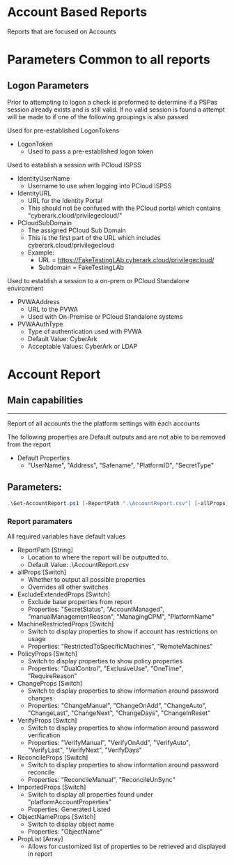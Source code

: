 # Account Based Reports
Reports that are focused on Accounts

# Parameters Common to all reports
## Logon Parameters
Prior to attempting to logon a check is preformed to determine if a PSPas session already exists and is still valid. If no valid session is found a attempt will be made to if one of the following groupings is also passed

Used for pre-established LogonTokens
- LogonToken
    - Used to pass a pre-established logon token

Used to establish a session with PCloud ISPSS
- IdentityUserName
    - Username to use when logging into PCloud ISPSS
- IdentityURL
    - URL for the Identity Portal
    - This should not be confused with the PCloud portal which contains "cyberark.cloud/privilegecloud/"
- PCloudSubDomain
    - The assigned PCloud Sub Domain
    - This is the first part of the URL which includes cyberark.cloud/privilegecloud
    - Example: 
        - URL = https://FakeTestingLAb.cyberark.cloud/privilegecloud/
        - Subdomain =  FakeTestingLAb

Used to establish a session to a on-prem or PCloud Standalone environment
- PVWAAddress
    - URL to the PVWA
    - Used with On-Premise or PCloud Standalone systems
- PVWAAuthType
    - Type of authentication used with PVWA
    - Default Value: CyberArk
    - Acceptable Values: CyberArk or LDAP 


# Account Report
## Main capabilities
-----------------
Report of all accounts the the platform settings with each accounts

The following properties are Default outputs and are not able to be removed from the report
- Default Properties
    - "UserName", "Address", "Safename", "PlatformID", "SecretType"


## Parameters:
```powershell
.\Get-AccountReport.ps1 [-ReportPath ".\AccountReport.csv"] [-allProps] [-ExcludeExtendedProps] [-MachineRestrictedProps] [-PolicyProps] [-ChangeProps] [-VerifyProps] [-ReconcileProps] [-ObjectNameProps] [-ImportedProps] [-PropList @("Property1","Property2")] [-logonToken $logonToken] [-IdentityUserName "brian.bors@cyberark.cloud.xxxx"] [-IdentityURL aalxxxx.my.idaptive.app] [-PCloudSubDomain "TestingLab"] [-PVWAAddress "https://onprem.lab.local/passwordVault"] [-PVWACredentials $PSCredential] [-PVWAAuthType "CyberArk"]
```
### Report paramaters
All required variables have default values
- ReportPath [String]
	- Location to where the report will be outputted to.
    - Default Value: .\AccountReport.csv
- allProps [Switch]
    - Whether to output all possible properties
    - Overrides all other switches
- ExcludeExtendedProps [Switch]
    - Exclude base properties from report
    - Properties: "SecretStatus", "AccountManaged", "manualManagementReason", "ManagingCPM", "PlatformName"
- MachineRestrictedProps [Switch]
    - Switch to display properties to show if account has restrictions on usage
    - Properties: "RestrictedToSpecificMachines", "RemoteMachines"
- PolicyProps [Switch]
    - Switch to display properties to show policy properties
    - Properties: "DualControl", "ExclusiveUse", "OneTime", "RequireReason"
- ChangeProps [Switch]
    - Switch to display properties to show information around password changes
    - Properties: "ChangeManual", "ChangeOnAdd", "ChangeAuto", "ChangeLast", "ChangeNext", "ChangeDays", "ChangeInReset"
- VerifyProps [Switch]
    - Switch to display properties to show information around password verification
    - Properties: "VerifyManual", "VerifyOnAdd", "VerifyAuto", "VerifyLast", "VerifyNext", "VerifyDays"
- ReconcileProps [Switch]
    - Switch to display properties to show information around password reconcile
    - Properties: "ReconcileManual", "ReconcileUnSync"
- ImportedProps [Switch]
    - Switch to display all properties found under "platformAccountProperties"
    - Properties: Generated Listed
- ObjectNameProps [Switch]
    - Switch to display object name
    - Properties: "ObjectName"
- PropList [Array]
    - Allows for customized list of properties to be retrieved and displayed in report


